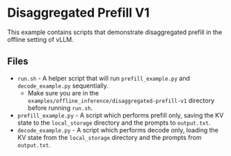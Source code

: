 # Disaggregated Prefill V1

This example contains scripts that demonstrate disaggregated prefill in the offline setting of vLLM.

## Files

- `run.sh` - A helper script that will run `prefill_example.py` and `decode_example.py` sequentially.
  - Make sure you are in the `examples/offline_inference/disaggregated-prefill-v1` directory before running `run.sh`.
- `prefill_example.py` - A script which performs prefill only, saving the KV state to the `local_storage` directory and the prompts to `output.txt`.
- `decode_example.py` - A script which performs decode only, loading the KV state from the `local_storage` directory and the prompts from `output.txt`.

